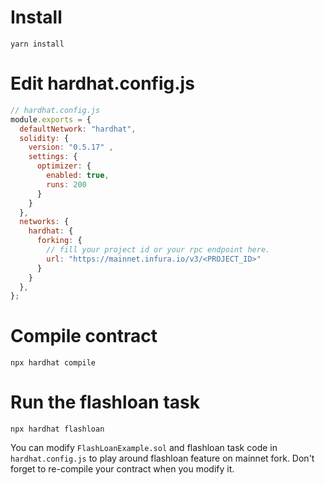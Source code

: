 

# Install

```
yarn install
```

# Edit hardhat.config.js

```js
// hardhat.config.js
module.exports = {
  defaultNetwork: "hardhat",
  solidity: {
    version: "0.5.17" ,
    settings: {
      optimizer: {
        enabled: true,
        runs: 200
      }
    }
  },
  networks: {
    hardhat: {
      forking: {
        // fill your project id or your rpc endpoint here.
        url: "https://mainnet.infura.io/v3/<PROJECT_ID>" 
      }
    }
  },
};
```

# Compile contract

```
npx hardhat compile
```

# Run the flashloan task

```
npx hardhat flashloan
```

You can modify `FlashLoanExample.sol` and flashloan task code in `hardhat.config.js` to
play around flashloan feature on mainnet fork.
Don't forget to re-compile your contract when you modify it.
